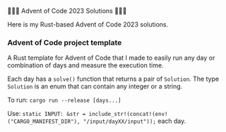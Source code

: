🎄🦀🎄 Advent of Code 2023 Solutions 🎄🦀🎄

Here is my Rust-based Advent of Code 2023 solutions.

### Advent of Code project template
A Rust template for Advent of Code that I made to easily run any day or combination of days and measure the execution time.

Each day has a `solve()` function that returns a pair of `Solution`. The type `Solution` is an enum that can contain any integer or a string.

To run: `cargo run --release [days...]`

Use: `static INPUT: &str = include_str!(concat!(env!("CARGO_MANIFEST_DIR"), "/input/dayXX/input"));` each day.